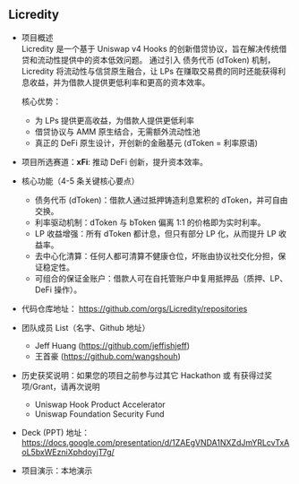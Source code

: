 ## Licredity

- 项目概述  
  Licredity 是一个基于 Uniswap v4 Hooks 的创新借贷协议，旨在解决传统借贷和流动性提供中的资本低效问题。
  通过引入 债务代币 (dToken) 机制，Licredity 将流动性与信贷原生融合，让 LPs 在赚取交易费的同时还能获得利息收益，并为借款人提供更低利率和更高的资本效率。

  核心优势：

  - 为 LPs 提供更高收益，为借款人提供更低利率
  - 借贷协议与 AMM 原生结合，无需额外流动性池
  - 真正的 DeFi 原生设计，开创新的金融基元 (dToken = 利率原语)

- 项目所选赛道：**xFi**: 推动 DeFi 创新，提升资本效率。

- 核心功能（4-5 条关键核心要点）

  - 债务代币 (dToken)：借款人通过抵押铸造利息累积的 dToken，并可自由交换。
  - 利率驱动机制：dToken 与 bToken 偏离 1:1 的价格即为实时利率。
  - LP 收益增强：所有 dToken 都计息，但只有部分 LP 化，从而提升 LP 收益率。
  - 去中心化清算：任何人都可清算不健康仓位，坏账由协议社交化分担，保证稳定性。
  - 可组合的保证金账户：借款人可在自托管账户中复用抵押品（质押、LP、DeFi 操作）。

- 代码仓库地址：
  https://github.com/orgs/Licredity/repositories

- 团队成员 List（名字、Github 地址）

  - Jeff Huang (https://github.com/jeffishjeff)
  - 王首豪 (https://github.com/wangshouh)

- 历史获奖说明：如果您的项目之前参与过其它 Hackathon 或 有获得过奖项/Grant，请再次说明

  - Uniswap Hook Product Accelerator
  - Uniswap Foundation Security Fund

- Deck (PPT) 地址：https://docs.google.com/presentation/d/1ZAEgVNDA1NXZdJmYRLcvTxAoL5bxWEzniXphdoyjT7g/

- 项目演示：本地演示
